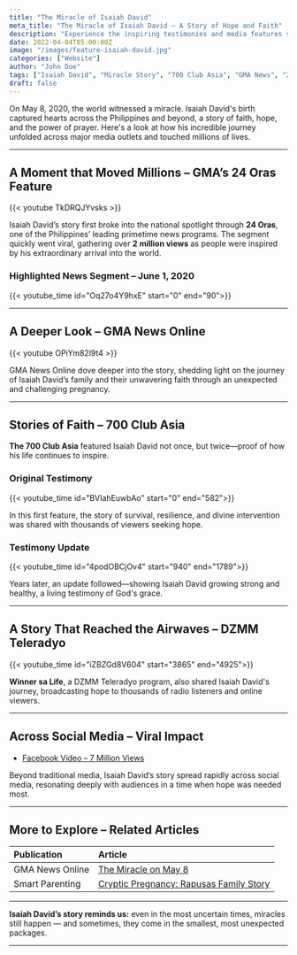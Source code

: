 ```yaml
---
title: "The Miracle of Isaiah David"
meta_title: "The Miracle of Isaiah David – A Story of Hope and Faith"
description: "Experience the inspiring testimonies and media features surrounding the miraculous birth of Isaiah David."
date: 2022-04-04T05:00:00Z
image: "/images/feature-isaiah-david.jpg"
categories: ["Website"]
author: "John Doe"
tags: ["Isaiah David", "Miracle Story", "700 Club Asia", "GMA News", "24 Oras", "DZMM Teleradyo", "Facebook", "YouTube"]
draft: false
---
```

On May 8, 2020, the world witnessed a miracle. Isaiah David's birth captured hearts across the Philippines and beyond, a story of faith, hope, and the power of prayer. Here's a look at how his incredible journey unfolded across major media outlets and touched millions of lives.

---

## A Moment that Moved Millions – GMA’s 24 Oras Feature

{{< youtube TkDRQJYvsks >}}

Isaiah David’s story first broke into the national spotlight through **24 Oras**, one of the Philippines’ leading primetime news programs. The segment quickly went viral, gathering over **2 million views** as people were inspired by his extraordinary arrival into the world.

### Highlighted News Segment – June 1, 2020

{{< youtube_time id="Oq27o4Y9hxE" start="0" end="90">}}

---

## A Deeper Look – GMA News Online

{{< youtube OPiYm82l9t4 >}}

GMA News Online dove deeper into the story, shedding light on the journey of Isaiah David’s family and their unwavering faith through an unexpected and challenging pregnancy.

---

## Stories of Faith – 700 Club Asia

**The 700 Club Asia** featured Isaiah David not once, but twice—proof of how his life continues to inspire.

### Original Testimony

{{< youtube_time id="BVIahEuwbAo" start="0" end="582">}}

In this first feature, the story of survival, resilience, and divine intervention was shared with thousands of viewers seeking hope.

### Testimony Update

{{< youtube_time id="4podOBCjOv4" start="940" end="1789">}}

Years later, an update followed—showing Isaiah David growing strong and healthy, a living testimony of God's grace.

---

## A Story That Reached the Airwaves – DZMM Teleradyo

{{< youtube_time id="iZBZGd8V604" start="3865" end="4925">}}

**Winner sa Life**, a DZMM Teleradyo program, also shared Isaiah David's journey, broadcasting hope to thousands of radio listeners and online viewers.

---

## Across Social Media – Viral Impact

- [Facebook Video – 7 Million Views](https://www.facebook.com/watch/?v=325783961750143)

Beyond traditional media, Isaiah David’s story spread rapidly across social media, resonating deeply with audiences in a time when hope was needed most.

---

## More to Explore – Related Articles

| Publication     | Article                                                                                                                                                           |
| :-------------- | :---------------------------------------------------------------------------------------------------------------------------------------------------------------- |
| GMA News Online | [The Miracle on May 8](https://www.gmanetwork.com/news/specials/content/155/the-miracle-on-may-8/)                                                                |
| Smart Parenting | [Cryptic Pregnancy: Rapusas Family Story](https://www.smartparenting.com.ph/pregnancy/labor-and-childbirth/cryptic-pregnancy-rapusas-family-a00228-20200605-lfrm) |

---

**Isaiah David’s story reminds us:** even in the most uncertain times, miracles still happen — and sometimes, they come in the smallest, most unexpected packages.

---
